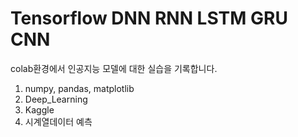 # Tensorflow DNN RNN LSTM GRU CNN
colab환경에서 인공지능 모델에 대한 실습을 기록합니다.
1) numpy, pandas, matplotlib
2) Deep_Learning
3) Kaggle
4) 시계열데이터 예측
